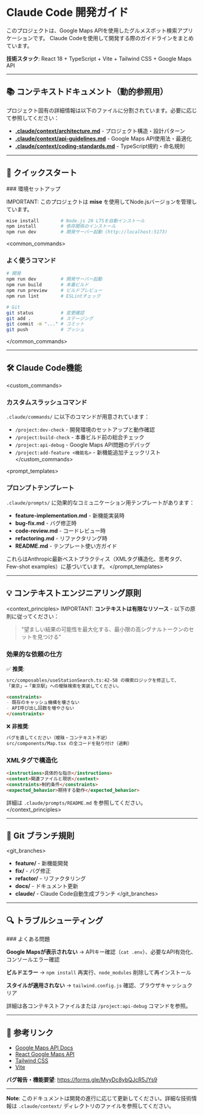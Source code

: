 # Claude Code 開発ガイド

<overview>
このプロジェクトは、Google Maps APIを使用したグルメスポット検索アプリケーションです。
Claude Codeを使用して開発する際のガイドラインをまとめています。

**技術スタック**: React 18 + TypeScript + Vite + Tailwind CSS + Google Maps API
</overview>

---

## 📚 コンテキストドキュメント（動的参照用）

プロジェクト固有の詳細情報は以下のファイルに分割されています。必要に応じて参照してください：

- **[.claude/context/architecture.md](./.claude/context/architecture.md)** - プロジェクト構造・設計パターン
- **[.claude/context/api-guidelines.md](./.claude/context/api-guidelines.md)** - Google Maps API使用法・最適化
- **[.claude/context/coding-standards.md](./.claude/context/coding-standards.md)** - TypeScript規約・命名規則

---

## 🚀 クイックスタート

<setup>
### 環境セットアップ

IMPORTANT: このプロジェクトは **mise** を使用してNode.jsバージョンを管理しています。

```bash
mise install        # Node.js 20 LTSを自動インストール
npm install         # 依存関係のインストール
npm run dev         # 開発サーバー起動 (http://localhost:5173)
```
</setup>

<common_commands>
### よく使うコマンド

```bash
# 開発
npm run dev         # 開発サーバー起動
npm run build       # 本番ビルド
npm run preview     # ビルドプレビュー
npm run lint        # ESLintチェック

# Git
git status          # 変更確認
git add .           # ステージング
git commit -m "..." # コミット
git push            # プッシュ
```
</common_commands>

---

## 🛠️ Claude Code機能

<custom_commands>
### カスタムスラッシュコマンド

`.claude/commands/` に以下のコマンドが用意されています：

- `/project:dev-check` - 開発環境のセットアップと動作確認
- `/project:build-check` - 本番ビルド前の総合チェック
- `/project:api-debug` - Google Maps API問題のデバッグ
- `/project:add-feature <機能名>` - 新機能追加チェックリスト
</custom_commands>

<prompt_templates>
### プロンプトテンプレート

`.claude/prompts/` に効果的なコミュニケーション用テンプレートがあります：

- **feature-implementation.md** - 新機能実装時
- **bug-fix.md** - バグ修正時
- **code-review.md** - コードレビュー時
- **refactoring.md** - リファクタリング時
- **README.md** - テンプレート使い方ガイド

これらはAnthropic最新ベストプラクティス（XMLタグ構造化、思考タグ、Few-shot examples）に基づいています。
</prompt_templates>

---

## 💡 コンテキストエンジニアリング原則

<context_principles>
IMPORTANT: **コンテキストは有限なリソース** - 以下の原則に従ってください：

> "望ましい結果の可能性を最大化する、最小限の高シグナルトークンのセットを見つける"

### 効果的な依頼の仕方

✅ **推奨**:
```markdown
src/composables/useStationSearch.ts:42-58 の検索ロジックを修正して、
「東京」→「東京駅」への曖昧検索を実装してください。

<constraints>
- 既存のキャッシュ機構を壊さない
- API呼び出し回数を増やさない
</constraints>
```

❌ **非推奨**:
```markdown
バグを直してください（曖昧・コンテキスト不足）
src/components/Map.tsx の全コードを貼り付け（過剰）
```

### XMLタグで構造化

```markdown
<instructions>具体的な指示</instructions>
<context>関連ファイルと現状</context>
<constraints>制約条件</constraints>
<expected_behavior>期待する動作</expected_behavior>
```

詳細は `.claude/prompts/README.md` を参照してください。
</context_principles>

---

## 📝 Git ブランチ規則

<git_branches>
- **feature/** - 新機能開発
- **fix/** - バグ修正
- **refactor/** - リファクタリング
- **docs/** - ドキュメント更新
- **claude/** - Claude Code自動生成ブランチ
</git_branches>

---

## 🔍 トラブルシューティング

<troubleshooting>
### よくある問題

**Google Mapsが表示されない**
→ APIキー確認（`cat .env`）、必要なAPI有効化、コンソールエラー確認

**ビルドエラー**
→ `npm install` 再実行、`node_modules` 削除して再インストール

**スタイルが適用されない**
→ `tailwind.config.js` 確認、ブラウザキャッシュクリア

詳細は各コンテキストファイルまたは `/project:api-debug` コマンドを参照。
</troubleshooting>

---

## 📖 参考リンク

- [Google Maps API Docs](https://developers.google.com/maps/documentation)
- [React Google Maps API](https://react-google-maps-api-docs.netlify.app/)
- [Tailwind CSS](https://tailwindcss.com/docs)
- [Vite](https://vitejs.dev/)

**バグ報告・機能要望**: https://forms.gle/MyyDc8ybQJcR5JYs9

---

**Note**: このドキュメントは開発の進行に応じて更新してください。詳細な技術情報は `.claude/context/` ディレクトリのファイルを参照してください。

